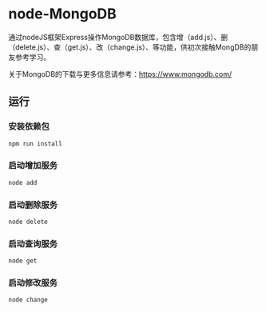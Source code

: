 # node-MongoDB

通过nodeJS框架Express操作MongoDB数据库，包含增（add.js）、删（delete.js）、查（get.js）、改（change.js）、等功能，供初次接触MongDB的朋友参考学习。

关于MongoDB的下载与更多信息请参考：https://www.mongodb.com/

## 运行

### 安装依赖包

```sh
npm run install
```

### 启动增加服务

```sh
node add
```

### 启动删除服务

```sh
node delete
```

### 启动查询服务

```sh
node get
```

### 启动修改服务

```sh
node change
```

